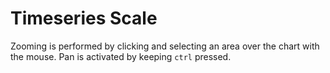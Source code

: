 # Timeseries Scale

Zooming is performed by clicking and selecting an area over the chart with the mouse. Pan is activated by keeping `ctrl` pressed.

<div data-sample-holder></div>

<script setup>
import {onMounted} from 'vue';
import {setupSample} from '../../scripts/setup-sample.js';
import code from "./timeseries.js?raw";

onMounted(() => setupSample(code));
</script>
